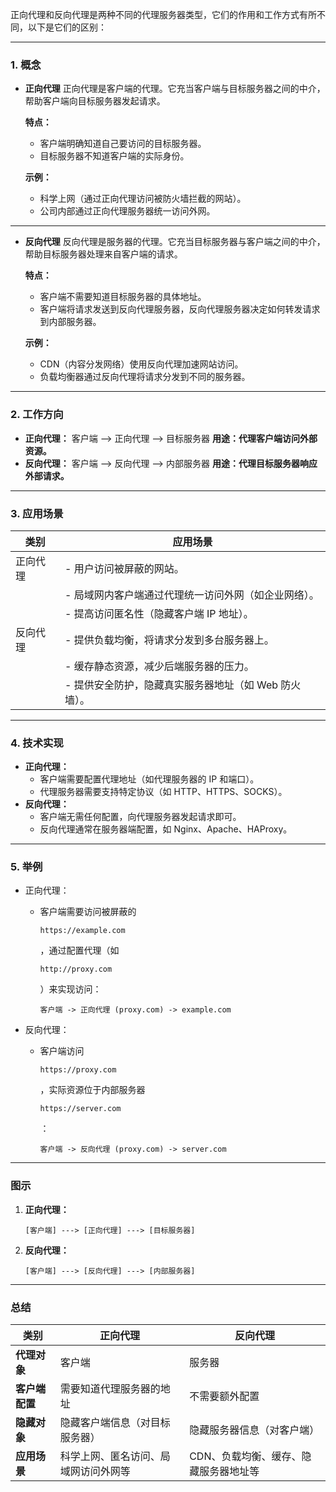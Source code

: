 正向代理和反向代理是两种不同的代理服务器类型，它们的作用和工作方式有所不同，以下是它们的区别：

------

### **1. 概念**

- **正向代理**
   正向代理是客户端的代理。它充当客户端与目标服务器之间的中介，帮助客户端向目标服务器发起请求。

  **特点：**

  - 客户端明确知道自己要访问的目标服务器。
  - 目标服务器不知道客户端的实际身份。

  **示例：**

  - 科学上网（通过正向代理访问被防火墙拦截的网站）。
  - 公司内部通过正向代理服务器统一访问外网。

------

- **反向代理**
   反向代理是服务器的代理。它充当目标服务器与客户端之间的中介，帮助目标服务器处理来自客户端的请求。

  **特点：**

  - 客户端不需要知道目标服务器的具体地址。
  - 客户端将请求发送到反向代理服务器，反向代理服务器决定如何转发请求到内部服务器。

  **示例：**

  - CDN（内容分发网络）使用反向代理加速网站访问。
  - 负载均衡器通过反向代理将请求分发到不同的服务器。

------

### **2. 工作方向**

- **正向代理：** 客户端 ——> 正向代理 ——> 目标服务器
   **用途：代理客户端访问外部资源。**
- **反向代理：** 客户端 ——> 反向代理 ——> 内部服务器
   **用途：代理目标服务器响应外部请求。**

------

### **3. 应用场景**

| **类别** | **应用场景**                                          |
| -------- | ----------------------------------------------------- |
| 正向代理 | - 用户访问被屏蔽的网站。                              |
|          | - 局域网内客户端通过代理统一访问外网（如企业网络）。  |
|          | - 提高访问匿名性（隐藏客户端 IP 地址）。              |
| 反向代理 | - 提供负载均衡，将请求分发到多台服务器上。            |
|          | - 缓存静态资源，减少后端服务器的压力。                |
|          | - 提供安全防护，隐藏真实服务器地址（如 Web 防火墙）。 |

------

### **4. 技术实现**

- **正向代理：**
  - 客户端需要配置代理地址（如代理服务器的 IP 和端口）。
  - 代理服务器需要支持特定协议（如 HTTP、HTTPS、SOCKS）。
- **反向代理：**
  - 客户端无需任何配置，向代理服务器发起请求即可。
  - 反向代理通常在服务器端配置，如 Nginx、Apache、HAProxy。

------

### **5. 举例**

- 正向代理：

  - 客户端需要访问被屏蔽的 

    ```
    https://example.com
    ```

    ，通过配置代理（如 

    ```
    http://proxy.com
    ```

    ）来实现访问： 

    ```text
    客户端 -> 正向代理 (proxy.com) -> example.com
    ```

- 反向代理：

  - 客户端访问 

    ```
    https://proxy.com
    ```

    ，实际资源位于内部服务器 

    ```
    https://server.com
    ```

    ： 

    ```text
    客户端 -> 反向代理 (proxy.com) -> server.com
    ```

------

### **图示**

1. **正向代理：**

   ```
   [客户端] ---> [正向代理] ---> [目标服务器]
   ```

2. **反向代理：**

   ```
   [客户端] ---> [反向代理] ---> [内部服务器]
   ```

------

### **总结**

| **类别**       | **正向代理**                         | **反向代理**                          |
| -------------- | ------------------------------------ | ------------------------------------- |
| **代理对象**   | 客户端                               | 服务器                                |
| **客户端配置** | 需要知道代理服务器的地址             | 不需要额外配置                        |
| **隐藏对象**   | 隐藏客户端信息（对目标服务器）       | 隐藏服务器信息（对客户端）            |
| **应用场景**   | 科学上网、匿名访问、局域网访问外网等 | CDN、负载均衡、缓存、隐藏服务器地址等 |